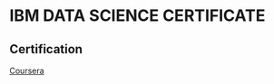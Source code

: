 # IBM DATA SCIENCE CERTIFICATE

## Certification
[Coursera](https://coursera.org/share/55c9e75f99793ca8463bb9c018d634bc)
